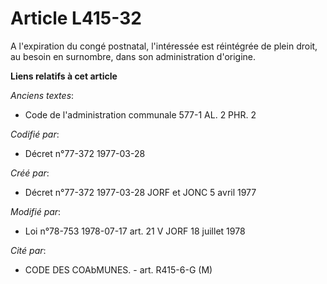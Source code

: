 # Article L415-32

A l'expiration du congé postnatal, l'intéressée est réintégrée de plein droit, au besoin en surnombre, dans son
administration d'origine.

**Liens relatifs à cet article**

_Anciens textes_:

  - Code de l'administration communale 577-1 AL. 2 PHR. 2

_Codifié par_:

  - Décret n°77-372 1977-03-28

_Créé par_:

  - Décret n°77-372 1977-03-28 JORF et JONC 5 avril 1977

_Modifié par_:

  - Loi n°78-753 1978-07-17 art. 21 V JORF 18 juillet 1978

_Cité par_:

  - CODE DES COAbMUNES. - art. R415-6-G (M)
